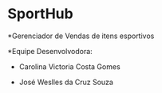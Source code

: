 # SportHub
*Gerenciador de Vendas de itens esportivos


*Equipe Desenvolvodora:
- Carolina Victoria Costa Gomes

- José Weslles da Cruz Souza

